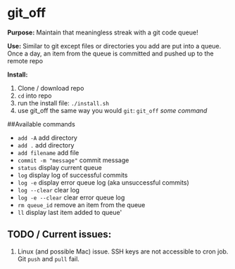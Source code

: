 # git_off
**Purpose:** Maintain that meaningless streak with a git code queue!

**Use:** Similar to git except files or directories you add are put into a queue. Once a day, an item from the queue is committed and pushed up to the remote repo

**Install:**

1. Clone / download repo
2. `cd` into repo
3. run the install file: `./install.sh`
4. use git_off the same way you would `git`: `git_off` *some command*

##Available commands

- `add -A`              add directory
- `add .`               add directory
- `add filename`        add file
- `commit -m "message"` commit message
- `status`              display current queue
- `log`                 display log of successful commits
- `log -e`              display error queue log (aka unsuccessful commits)
- `log --clear`         clear log
- `log -e --clear`      clear error queue log
- `rm queue_id`         remove an item from the queue
- `ll`                  display last item added to queue'


## TODO / Current issues:

1. Linux (and possible Mac) issue. SSH keys are not accessible to cron job. Git `push` and `pull` fail.  
